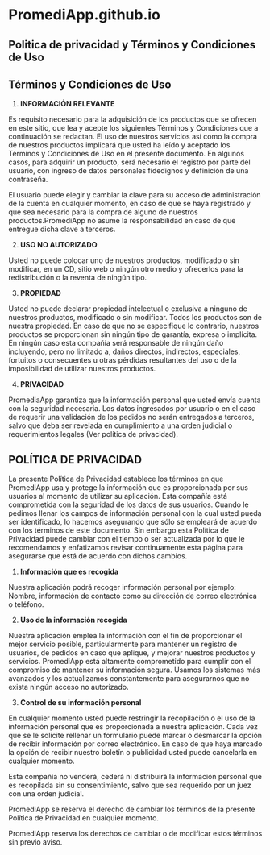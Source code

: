 # PromediApp.github.io

## **Politica de privacidad y Términos y Condiciones de Uso**


## **Términos y Condiciones de Uso**

1. **INFORMACIÓN RELEVANTE**

Es requisito necesario para la adquisición de los productos que se ofrecen en este sitio, que lea y acepte los siguientes Términos y Condiciones que a continuación se redactan. El uso de nuestros servicios así como la compra de nuestros productos implicará que usted ha leído y aceptado los Términos y Condiciones de Uso en el presente documento. En algunos casos, para adquirir un producto, será necesario el registro por parte del usuario, con ingreso de datos personales fidedignos y definición de una contraseña.

El usuario puede elegir y cambiar la clave para su acceso de administración de la cuenta en cualquier momento, en caso de que se haya registrado y que sea necesario para la compra de alguno de nuestros productos.PromediApp no asume la responsabilidad en caso de que entregue dicha clave a terceros.

2. **USO NO AUTORIZADO**

Usted no puede colocar uno de nuestros productos, modificado o sin modificar, en un CD, sitio web o ningún otro medio y ofrecerlos para la redistribución o la reventa de ningún tipo.

3. **PROPIEDAD**

Usted no puede declarar propiedad intelectual o exclusiva a ninguno de nuestros productos, modificado o sin modificar. Todos los productos son de nuestra propiedad. En caso de que no se especifique lo contrario, nuestros productos se proporcionan  sin ningún tipo de garantía, expresa o implícita. En ningún caso esta compañía será responsable de ningún daño incluyendo, pero no limitado a, daños directos, indirectos, especiales, fortuitos o consecuentes u otras pérdidas resultantes del uso o de la imposibilidad de utilizar nuestros productos.

4. **PRIVACIDAD**

PromediaApp garantiza que la información personal que usted envía cuenta con la seguridad necesaria. Los datos ingresados por usuario o en el caso de requerir una validación de los pedidos no serán entregados a terceros, salvo que deba ser revelada en cumplimiento a una orden judicial o requerimientos legales (Ver política de privacidad).


## **POLÍTICA DE PRIVACIDAD**

La presente Política de Privacidad establece los términos en que PromediApp usa y protege la información que es proporcionada por sus usuarios al momento de utilizar su aplicación. Esta compañía está comprometida con la seguridad de los datos de sus usuarios. Cuando le pedimos llenar los campos de información personal con la cual usted pueda ser identificado, lo hacemos asegurando que sólo se empleará de acuerdo con los términos de este documento. Sin embargo esta Política de Privacidad puede cambiar con el tiempo o ser actualizada por lo que le recomendamos y enfatizamos revisar continuamente esta página para asegurarse que está de acuerdo con dichos cambios.

1. **Información que es recogida**

Nuestra aplicación podrá recoger información personal por ejemplo: Nombre,  información de contacto como su dirección de correo electrónica o teléfono.

2. **Uso de la información recogida**

Nuestra aplicación emplea la información con el fin de proporcionar el mejor servicio posible, particularmente para mantener un registro de usuarios, de pedidos en caso que aplique, y mejorar nuestros productos y servicios. PromediApp está altamente comprometido para cumplir con el compromiso de mantener su información segura. Usamos los sistemas más avanzados y los actualizamos constantemente para asegurarnos que no exista ningún acceso no autorizado.

3. **Control de su información personal**

En cualquier momento usted puede restringir la recopilación o el uso de la información personal que es proporcionada a nuestra aplicación. Cada vez que se le solicite rellenar un formulario puede marcar o desmarcar la opción de recibir información por correo electrónico.  En caso de que haya marcado la opción de recibir nuestro boletín o publicidad usted puede cancelarla en cualquier momento.

Esta compañía no venderá, cederá ni distribuirá la información personal que es recopilada sin su consentimiento, salvo que sea requerido por un juez con una orden judicial.

PromediApp se reserva el derecho de cambiar los términos de la presente Política de Privacidad en cualquier momento.

PromediApp reserva los derechos de cambiar o de modificar estos términos sin previo aviso.

